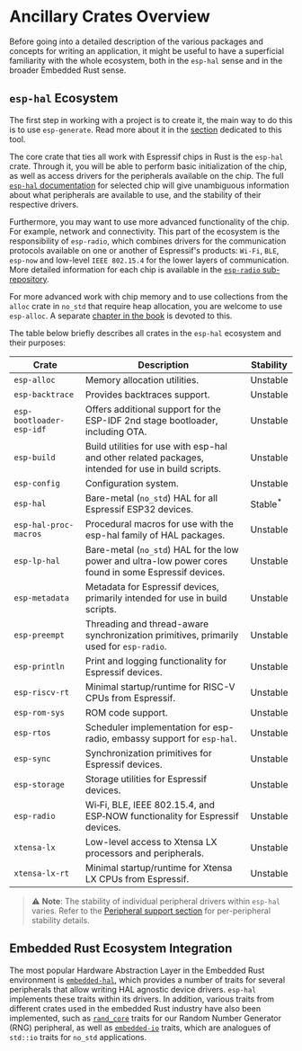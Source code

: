 # Ancillary Crates Overview

Before going into a detailed description of the various packages and concepts for writing an application, it might be useful to have a superficial familiarity with the whole ecosystem, both in the `esp-hal` sense and in the broader Embedded Rust sense.

## `esp-hal` Ecosystem

The first step in working with a project is to create it, the main way to do this is to use `esp-generate`. Read more about it in the [section](../getting-started/tooling/esp-generate.md) dedicated to this tool.

The core crate that ties all work with Espressif chips in Rust is the `esp-hal` crate. Through it, you will be able to perform basic initialization of the chip, as well as access drivers for the peripherals available on the chip. The full [`esp-hal` documentation] for selected chip will give unambiguous information about what peripherals are available to use, and the stability of their respective drivers.

Furthermore, you may want to use more advanced functionality of the chip. For example, network and connectivity. This part of the ecosystem is the responsibility of `esp-radio`, which combines drivers for the communication protocols available on one or another of Espressif's products: `Wi-Fi`, `BLE`, `esp-now` and low-level `IEEE 802.15.4` for the lower layers of communication. More detailed information for each chip is available in the [`esp-radio` sub-repository].

For more advanced work with chip memory and to use collections from the `alloc` crate in `no_std` that require heap allocation, you are welcome to use `esp-alloc`. A separate [chapter in the book](./../application-development/alloc.md) is devoted to this.

The table below briefly describes all crates in the `esp-hal` ecosystem and their purposes:

| Crate                    | Description                                                                                                    |       Stability       |
| ------------------------ | -------------------------------------------------------------------------------------------------------------- | --------------------- |
| `esp-alloc`              | Memory allocation utilities.                                                                                   | Unstable              |
| `esp-backtrace`          | Provides backtraces support.                                                                                   | Unstable              |
| `esp-bootloader-esp-idf` | Offers additional support for the ESP-IDF 2nd stage bootloader, including OTA.                                 | Unstable              |
| `esp-build`              | Build utilities for use with esp-hal and other related packages, intended for use in build scripts.            | Unstable              |
| `esp-config`             | Configuration system.                                                                                          | Unstable              |
| `esp-hal`                | Bare-metal (`no_std`) HAL for all Espressif ESP32 devices.                                                     | Stable<sup>*</sup>    |
| `esp-hal-proc-macros`    | Procedural macros for use with the esp-hal family of HAL packages.                                             | Unstable              |
| `esp-lp-hal`             | Bare-metal (`no_std`) HAL for the low power and ultra-low power cores found in some Espressif devices.         | Unstable              |
| `esp-metadata`           | Metadata for Espressif devices, primarily intended for use in build scripts.                                   | Unstable              |
| `esp-preempt`            | Threading and thread-aware synchronization primitives, primarily used for `esp-radio`.                         | Unstable              |
| `esp-println`            | Print and logging functionality for Espressif devices.                                                         | Unstable              |
| `esp-riscv-rt`           | Minimal startup/runtime for RISC-V CPUs from Espressif.                                                        | Unstable              |
| `esp-rom-sys`            | ROM code support.                                                                                              | Unstable              |
| `esp-rtos`               | Scheduler implementation for esp-radio, embassy support for `esp-hal`.                                         | Unstable              |
| `esp-sync`               | Synchronization primitives for Espressif devices.                                                              | Unstable              |
| `esp-storage`            | Storage utilities for Espressif devices.                                                                       | Unstable              |
| `esp-radio`              | Wi‑Fi, BLE, IEEE 802.15.4, and ESP‑NOW functionality for Espressif devices.                                    | Unstable              |
| `xtensa-lx`              | Low-level access to Xtensa LX processors and peripherals.                                                      | Unstable              |
| `xtensa-lx-rt`           | Minimal startup/runtime for Xtensa LX CPUs from Espressif.                                                     | Unstable              |

> ⚠️ **Note**: The stability of individual peripheral drivers within `esp-hal` varies. Refer to the [Peripheral support section][peripheral-support] for per-peripheral stability details.

[peripheral-support]: https://github.com/esp-rs/esp-hal/tree/main/esp-hal#peripheral-support

## Embedded Rust Ecosystem Integration

The most popular Hardware Abstraction Layer in the Embedded Rust environment is [`embedded-hal`], which provides a number of traits for several peripherals that allow writing HAL agnostic device drivers. `esp-hal` implements these traits within its drivers. In addition, various traits from different crates used in the embedded Rust industry have also been implemented, such as [`rand_core`] traits for our Random Number Generator (RNG) peripheral, as well as [`embedded-io`] traits, which are analogues of `std::io` traits for `no_std` applications.

[`esp-hal` documentation]: https://docs.espressif.com/projects/rust/esp-hal/latest/
[`esp-radio` sub-repository]: https://github.com/esp-rs/esp-hal/tree/main/esp-radio
[`embedded-hal`]: https://docs.rs/embedded-hal/latest/embedded_hal/index.html
[`rand_core`]: https://crates.io/crates/rand_core
[`embedded-io`]: https://crates.io/crates/embedded-io
